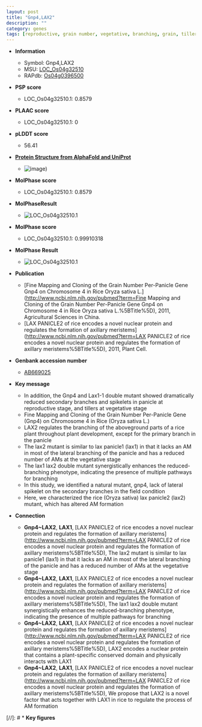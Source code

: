 ```yaml
---
layout: post
title: "Gnp4,LAX2"
description: ""
category: genes
tags: [reproductive, grain number, vegetative, branching, grain, tiller, spikelet, panicle]
---
```


* **Information**  
    + Symbol: Gnp4,LAX2  
    + MSU: [LOC_Os04g32510](http://rice.plantbiology.msu.edu/cgi-bin/ORF_infopage.cgi?orf=LOC_Os04g32510)  
    + RAPdb: [Os04g0396500](http://rapdb.dna.affrc.go.jp/viewer/gbrowse_details/irgsp1?name=Os04g0396500)  

* **PSP score**  
    + LOC_Os04g32510.1: 0.8579 

* **PLAAC score**  
    + LOC_Os04g32510.1: 0 

* **pLDDT score**
    + 56.41

* **[Protein Structure from AlphaFold and UniProt](https://www.uniprot.org/uniprotkb/G3XKQ9/entry#structure)**
    + ![image](https://ricepsp.github.io/images/E-O/AF-G3XKQ9-F1.png))

* **MolPhase score**
    + LOC_Os04g32510.1: 0.8579

* **MolPhaseResult**
    + ![LOC_Os04g32510.1](https://ricepsp.github.io/pictures/LOC_Os04g/LOC_Os04g32510.1.png)

* **MolPhase score**
    + LOC_Os04g32510.1: 0.99910318

* **MolPhase Result**
    + ![LOC_Os04g32510.1](https://304243504.github.io/Pictures/LOC_Os04g/LOC_Os04g32510.1.png)

* **Publication**  
    + [Fine Mapping and Cloning of the Grain Number Per-Panicle Gene Gnp4 on Chromosome 4 in Rice Oryza sativa L.](http://www.ncbi.nlm.nih.gov/pubmed?term=Fine Mapping and Cloning of the Grain Number Per-Panicle Gene Gnp4 on Chromosome 4 in Rice Oryza sativa L.%5BTitle%5D), 2011, Agricultural Sciences in China.
    + [LAX PANICLE2 of rice encodes a novel nuclear protein and regulates the formation of axillary meristems](http://www.ncbi.nlm.nih.gov/pubmed?term=LAX PANICLE2 of rice encodes a novel nuclear protein and regulates the formation of axillary meristems%5BTitle%5D), 2011, Plant Cell.

* **Genbank accession number**  
    + [AB669025](http://www.ncbi.nlm.nih.gov/nuccore/AB669025)

* **Key message**  
    + In addition, the Gnp4 and Lax1-1 double mutant showed dramatically reduced secondary branches and spikelets in panicle at reproductive stage, and tillers at vegetative stage
    + Fine Mapping and Cloning of the Grain Number Per-Panicle Gene (Gnp4) on Chromosome 4 in Rice (Oryza sativa L.)
    + LAX2 regulates the branching of the aboveground parts of a rice plant throughout plant development, except for the primary branch in the panicle
    + The lax2 mutant is similar to lax panicle1 (lax1) in that it lacks an AM in most of the lateral branching of the panicle and has a reduced number of AMs at the vegetative stage
    + The lax1 lax2 double mutant synergistically enhances the reduced-branching phenotype, indicating the presence of multiple pathways for branching
    + In this study, we identified a natural mutant, gnp4, lack of lateral spikelet on the secondary branches in the field condition
    + Here, we characterized the rice (Oryza sativa) lax panicle2 (lax2) mutant, which has altered AM formation

* **Connection**  
    + __Gnp4~LAX2__, __LAX1__, [LAX PANICLE2 of rice encodes a novel nuclear protein and regulates the formation of axillary meristems](http://www.ncbi.nlm.nih.gov/pubmed?term=LAX PANICLE2 of rice encodes a novel nuclear protein and regulates the formation of axillary meristems%5BTitle%5D), The lax2 mutant is similar to lax panicle1 (lax1) in that it lacks an AM in most of the lateral branching of the panicle and has a reduced number of AMs at the vegetative stage
    + __Gnp4~LAX2__, __LAX1__, [LAX PANICLE2 of rice encodes a novel nuclear protein and regulates the formation of axillary meristems](http://www.ncbi.nlm.nih.gov/pubmed?term=LAX PANICLE2 of rice encodes a novel nuclear protein and regulates the formation of axillary meristems%5BTitle%5D), The lax1 lax2 double mutant synergistically enhances the reduced-branching phenotype, indicating the presence of multiple pathways for branching
    + __Gnp4~LAX2__, __LAX1__, [LAX PANICLE2 of rice encodes a novel nuclear protein and regulates the formation of axillary meristems](http://www.ncbi.nlm.nih.gov/pubmed?term=LAX PANICLE2 of rice encodes a novel nuclear protein and regulates the formation of axillary meristems%5BTitle%5D), LAX2 encodes a nuclear protein that contains a plant-specific conserved domain and physically interacts with LAX1
    + __Gnp4~LAX2__, __LAX1__, [LAX PANICLE2 of rice encodes a novel nuclear protein and regulates the formation of axillary meristems](http://www.ncbi.nlm.nih.gov/pubmed?term=LAX PANICLE2 of rice encodes a novel nuclear protein and regulates the formation of axillary meristems%5BTitle%5D), We propose that LAX2 is a novel factor that acts together with LAX1 in rice to regulate the process of AM formation

[//]: # * **Key figures**  


